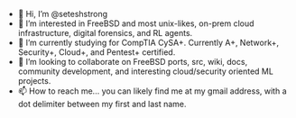 - 👋 Hi, I’m @seteshstrong
- 👀 I’m interested in FreeBSD and most unix-likes, on-prem cloud infrastructure, digital forensics, and RL agents.
- 🌱 I’m currently studying for CompTIA CySA+. Currently A+, Network+, Security+, Cloud+, and Pentest+ certified.
- 💞️ I’m looking to collaborate on FreeBSD ports, src, wiki, docs, community development, and interesting cloud/security oriented ML projects.
- 📫 How to reach me... you can likely find me at my gmail address, with a dot delimiter between my first and last name.

<!---
seteshstrong/seteshstrong is a ✨ special ✨ repository because its `README.md` (this file) appears on your GitHub profile.
You can click the Preview link to take a look at your changes.
--->
